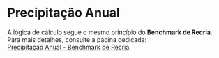 # **Precipitação Anual**  

A lógica de cálculo segue o mesmo princípio do **Benchmark de Recria**. Para mais detalhes, consulte a página dedicada:  
[Precipitação Anual - Benchmark de Recria](/benchmark_recria/precipitacao-anual).
